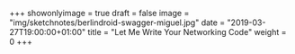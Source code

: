 +++
showonlyimage = true
draft = false
image = "img/sketchnotes/berlindroid-swagger-miguel.jpg"
date = "2019-03-27T19:00:00+01:00"
title = "Let Me Write Your Networking Code"
weight = 0
+++

